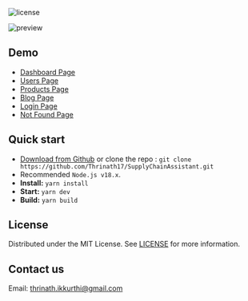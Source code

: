 ![license](https://img.shields.io/badge/license-MIT-blue.svg)



![preview](public/assets/preview.png)

## Demo

- [Dashboard Page](https://minimal-kit-react.vercel.app/)
- [Users Page](https://minimal-kit-react.vercel.app/user)
- [Products Page](https://minimal-kit-react.vercel.app/products)
- [Blog Page](https://minimal-kit-react.vercel.app/blog)
- [Login Page](https://minimal-kit-react.vercel.app/login)
- [Not Found Page](https://minimal-kit-react.vercel.app/404)

## Quick start

- [Download from Github](https://github.com/Thrinath17/SupplyChainAssistant) or clone the repo : `git clone https://github.com/Thrinath17/SupplyChainAssistant.git`
- Recommended `Node.js v18.x`.
- **Install:** `yarn install`
- **Start:** `yarn dev`
- **Build:** `yarn build`



## License

Distributed under the MIT License. See [LICENSE](https://github.com/minimal-ui-kit/minimal.free/blob/main/LICENSE.md) for more information.

## Contact us

Email: thrinath.ikkurthi@gmail.com
